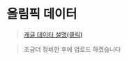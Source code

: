 올림픽 데이터
=======================

> [캐글 데이터 설명(클릭)](https://www.kaggle.com/heesoo37/120-years-of-olympic-history-athletes-and-results)


> 조금더 정비한 후에 업로드 하겠습니다





